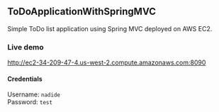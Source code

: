 ## ToDoApplicationWithSpringMVC

Simple ToDo list application using Spring MVC deployed on AWS EC2.

### Live demo
http://ec2-34-209-47-4.us-west-2.compute.amazonaws.com:8090

#### Credentials
Username: `nadide`  
Password: `test`  
